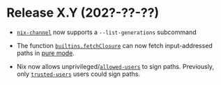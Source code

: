 # Release X.Y (202?-??-??)

- [`nix-channel`](../command-ref/nix-channel.md) now supports a `--list-generations` subcommand

- The function [`builtins.fetchClosure`](../language/builtins.md#builtins-fetchClosure) can now fetch input-addressed paths in [pure mode](../command-ref/conf-file.md#conf-pure-eval).

- Nix now allows unprivileged/[`allowed-users`](../command-ref/conf-file.md#conf-allowed-users) to sign paths.
  Previously, only [`trusted-users`](../command-ref/conf-file.md#conf-trusted-users) users could sign paths.
